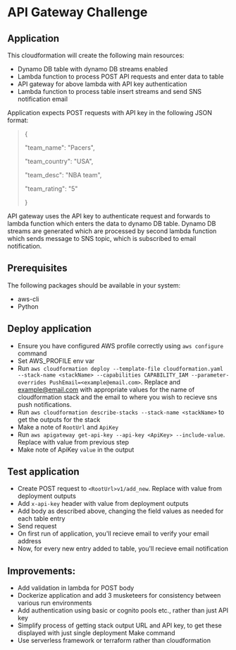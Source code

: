 # API Gateway Challenge

## Application
This cloudformation will create the following main resources:
- Dynamo DB table with dynamo DB streams enabled
- Lambda function to process POST API requests and enter data to table
- API gateway for above lambda with API key authentication
- Lambda function to process table insert streams and send SNS notification email

Application expects POST requests with API key in the following JSON format:
>{ 
>
>	"team_name": "Pacers", 
>
>	"team_country": "USA", 
>
>	"team_desc": "NBA team",
>
>	"team_rating": "5"
>
>}

API gateway uses the API key to authenticate request and forwards to lambda function which enters the data to dynamo DB table. Dynamo DB streams are generated which are processed by second lambda function which sends message to SNS topic, which is subscribed to email notification. 

## Prerequisites
The following packages should be available in your system:
- aws-cli
- Python

## Deploy application
- Ensure you have configured AWS profile correctly using `aws configure` command
- Set AWS_PROFILE env var
- Run `aws cloudformation deploy --template-file cloudformation.yaml --stack-name <stackName> --capabilities CAPABILITY_IAM --parameter-overrides PushEmail=<example@email.com>`. Replace <stackName> and <example@email.com> with appropriate values for the name of cloudformation stack and the email to where you wish to recieve sns push notifications.
- Run `aws cloudformation describe-stacks --stack-name <stackName>` to get the outputs for the stack
- Make a note of `RootUrl` and `ApiKey`
- Run `aws apigateway get-api-key --api-key <ApiKey> --include-value`. Replace <ApiKey> with value from previous step
- Make note of ApiKey `value` in the output

## Test application
- Create POST request to `<RootUrl>v1/add_new`. Replace <RootUrl> with value from deployment outputs
- Add `x-api-key` header with value from deployment outputs
- Add body as described above, changing the field values as needed for each table entry
- Send request
- On first run of application, you'll recieve email to verify your email address
- Now, for every new entry added to table, you'll recieve email notification

## Improvements:
- Add validation in lambda for POST body
- Dockerize application and add 3 musketeers for consistency between various run environments
- Add authentication using basic or cognito pools etc., rather than just API key
- Simplify process of getting stack output URL and API key, to get these displayed with just single deployment Make command
- Use serverless framework or terraform rather than cloudformation
